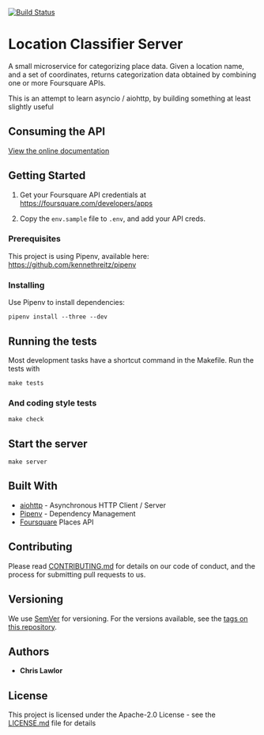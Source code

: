 [![Build Status](https://travis-ci.org/chrislawlor/classify-server.svg?branch=master)](https://travis-ci.org/chrislawlor/classify-server)

# Location Classifier Server

A small microservice for categorizing place data. Given a location name, and
a set of coordinates, returns categorization data obtained by combining one
or more Foursquare APIs.

This is an attempt to learn asyncio / aiohttp, by building something at least
slightly useful


## Consuming the API

[View the online documentation](https://location-classify-server.restlet.io/)


## Getting Started

1. Get your Foursquare API credentials at https://foursquare.com/developers/apps

1. Copy the ``env.sample`` file to ``.env``, and add your API creds.



### Prerequisites

This project is using Pipenv, available here: https://github.com/kennethreitz/pipenv



### Installing

Use Pipenv to install dependencies:

```
pipenv install --three --dev
```


## Running the tests

Most development tasks have a shortcut command in the Makefile. Run the tests
with

```
make tests
```


### And coding style tests

```
make check
```

## Start the server

```
make server
```

## Built With

* [aiohttp](http://aiohttp.readthedocs.io/en/stable/index.html) - Asynchronous HTTP Client / Server
* [Pipenv](https://docs.pipenv.org/) - Dependency Management
* [Foursquare](https://developer.foursquare.com/) Places API

## Contributing

Please read [CONTRIBUTING.md](https://gist.github.com/PurpleBooth/b24679402957c63ec426) for details on our code of conduct, and the process for submitting pull requests to us.

## Versioning

We use [SemVer](http://semver.org/) for versioning. For the versions available, see the [tags on this repository](https://github.com/your/project/tags). 

## Authors

* **Chris Lawlor**

## License

This project is licensed under the Apache-2.0 License - see the [LICENSE.md](LICENSE.md) file for details
